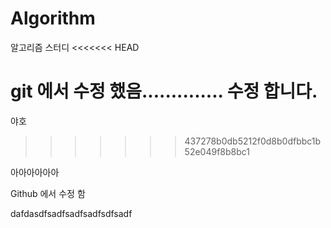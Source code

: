 # Algorithm
알고리즘 스터디
<<<<<<< HEAD

git 에서 수정 했음..............
수정 합니다.
=======
야호
>>>>>>> 437278b0db5212f0d8b0dfbbc1b52e049f8b8bc1

아아아아아아



Github 에서 수정 함



dafdasdfsadfsadfsadfsdfsadf
